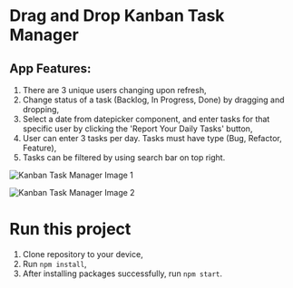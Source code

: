 # Drag and Drop Kanban Task Manager

## App Features:

1) There are 3 unique users changing upon refresh,
2) Change status of a task (Backlog, In Progress, Done) by dragging and dropping,
3) Select a date from datepicker component, and enter tasks for that specific user by clicking the 'Report Your Daily Tasks' button,
4) User can enter 3 tasks per day. Tasks must have type (Bug, Refactor, Feature),
5) Tasks can be filtered by using search bar on top right.

![Kanban Task Manager Image 1](https://i.imgur.com/izfkXjr.png)

![Kanban Task Manager Image 2](https://i.imgur.com/we8DvuD.png)

# Run this project

1) Clone repository to your device,
2) Run `npm install`,
3) After installing packages successfully, run `npm start`.
